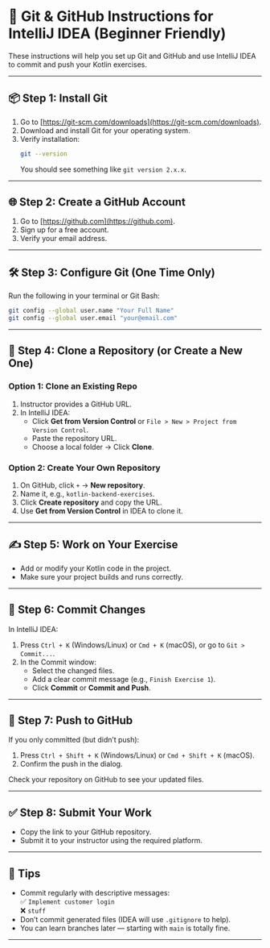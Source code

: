 # 🚀 Git & GitHub Instructions for IntelliJ IDEA (Beginner Friendly)

These instructions will help you set up Git and GitHub and use IntelliJ IDEA to commit and push your Kotlin exercises.

---

## 📦 Step 1: Install Git

1. Go to [https://git-scm.com/downloads](https://git-scm.com/downloads).
2. Download and install Git for your operating system.
3. Verify installation:
   ```bash
   git --version
   ```
   You should see something like `git version 2.x.x`.

---

## 🌐 Step 2: Create a GitHub Account

1. Go to [https://github.com](https://github.com).
2. Sign up for a free account.
3. Verify your email address.

---

## 🛠️ Step 3: Configure Git (One Time Only)

Run the following in your terminal or Git Bash:

```bash
git config --global user.name "Your Full Name"
git config --global user.email "your@email.com"
```

---

## 🧠 Step 4: Clone a Repository (or Create a New One)

### Option 1: Clone an Existing Repo

1. Instructor provides a GitHub URL.
2. In IntelliJ IDEA:
   - Click **Get from Version Control** or `File > New > Project from Version Control`.
   - Paste the repository URL.
   - Choose a local folder → Click **Clone**.

### Option 2: Create Your Own Repository

1. On GitHub, click `+` → **New repository**.
2. Name it, e.g., `kotlin-backend-exercises`.
3. Click **Create repository** and copy the URL.
4. Use **Get from Version Control** in IDEA to clone it.

---

## ✍️ Step 5: Work on Your Exercise

- Add or modify your Kotlin code in the project.
- Make sure your project builds and runs correctly.

---

## 💾 Step 6: Commit Changes

In IntelliJ IDEA:

1. Press `Ctrl + K` (Windows/Linux) or `Cmd + K` (macOS), or go to `Git > Commit...`.
2. In the Commit window:
   - Select the changed files.
   - Add a clear commit message (e.g., `Finish Exercise 1`).
   - Click **Commit** or **Commit and Push**.

---

## 🚀 Step 7: Push to GitHub

If you only committed (but didn’t push):

1. Press `Ctrl + Shift + K` (Windows/Linux) or `Cmd + Shift + K` (macOS).
2. Confirm the push in the dialog.

Check your repository on GitHub to see your updated files.

---

## ✅ Step 8: Submit Your Work

- Copy the link to your GitHub repository.
- Submit it to your instructor using the required platform.

---

## 🧠 Tips

- Commit regularly with descriptive messages:  
  ✅ `Implement customer login`  
  ❌ `stuff`
- Don’t commit generated files (IDEA will use `.gitignore` to help).
- You can learn branches later — starting with `main` is totally fine.

---
